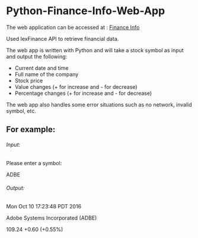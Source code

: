 # Python-Finance-Info-Web-App

The web application can be accessed at : [Finance Info](https://python-homework2.herokuapp.com)

Used IexFinance API to retrieve financial data.

The web app is written with Python and will take a stock symbol as input and output the following:
- Current date and time
- Full name of the company
- Stock price
- Value changes (+ for increase and - for decrease)
- Percentage changes (+ for increase and - for decrease)

The web app also handles some error situations such as no network, invalid symbol, etc.


## For example:

###### Input:

Please enter a symbol:

ADBE

###### Output:

Mon Oct 10 17:23:48 PDT 2016

Adobe Systems Incorporated (ADBE)

109.24 +0.60 (+0.55%)
